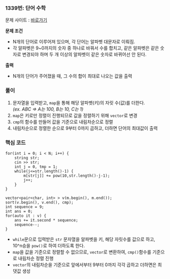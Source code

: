 ### 1339번: 단어 수학

문제 사이트 : [바로가기](https://www.acmicpc.net/problem/1339)

**문제 조건**
- N개의 단어로 이루어져 있으며, 각 단어는 알파벳 대문자로 이뤄짐.
- 각 알파벳은 9~0까지의 숫자 중 하나로 바꿔서 수를 합치고, 같은 알파벳은 같은 숫자로 변경되야 하며 두 개 이상의 알파벳이 같은 숫자로 바뀌어선 안 된다.

**출력**  
- N개의 단어가 주어졌을 때, 그 수의 합이 최대로 나오는 값을 출력

### 풀이
1. 문자열을 입력받고, `map`을 통해 해당 알파벳(키)의 자릿 수(값)를 더한다.  
_(ex. ABC => A는 100, B는 10, C는 1)_
2. `map`은 키로만 정렬이 진행되므로 값을 정렬하기 위해 `vector`로 변경
3. `cmp`의 함수를 만들어 값을 기준으로 내림차순으로 정렬
4. 내림차순으로 정렬한 순으로 9부터 0까지 곱하고, 더하면 단어의 최대값이 출력

### 핵심 코드
```
for(int i = 0; i < N; i++) {
    string str;
    cin >> str;
    int j = 0, tmp = 1;
    while(j<=str.length()-1) {
        m[str[j]] += pow(10,str.length()-j-1);
        j++;
    }
}

vector<pair<char, int> > v(m.begin(), m.end());
sort(v.begin(), v.end(), cmp);
int sequence = 9;
int ans = 0;
for(auto it : v) {
    ans += it.second * sequence;
    sequence--;
}
```
- `while`문으로 입력받은 `str` 문자열을 알파벳을 키, 해당 자릿수를 값으로 하고, 10^n승을 `pow()`로 하여 더하도록 한다.
- `map`을 값을 기준으로 정렬할 수 없으므로, `vector`로 변환하여, `cmp()`함수를 기준으로 내림차순 정렬 진행
- `vector`의 내림차순을 기준으로 앞에서부터 9부터 0까지 각각 곱하고 더하면은 최댓값 생성